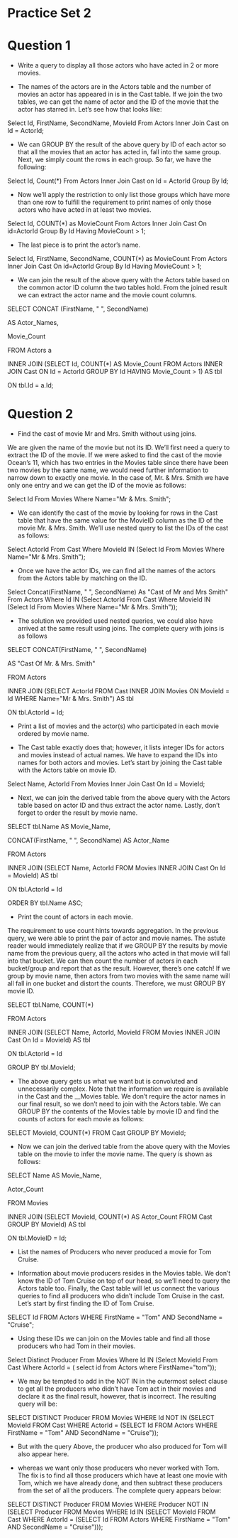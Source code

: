 # Practice Set 2

# Question 1

-   Write a query to display all those actors who have acted in 2 or more movies.

-   The names of the actors are in the Actors table and the number of movies an actor has appeared in is in the Cast table. If we join the two tables, we can get the name of actor and the ID of the movie that the actor has starred in. Let’s see how that looks like:

Select Id, FirstName, SecondName, MovieId
From Actors
Inner Join Cast
on Id = ActorId;

-   We can GROUP BY the result of the above query by ID of each actor so that all the movies that an actor has acted in, fall into the same group. Next, we simply count the rows in each group. So far, we have the following:

Select Id, Count(\*)
From Actors
Inner Join Cast
on Id = ActorId
Group By Id;

-   Now we’ll apply the restriction to only list those groups which have more than one row to fulfill the requirement to print names of only those actors who have acted in at least two movies.

Select Id, COUNT(\*) as MovieCount
From Actors
Inner Join Cast
On id=ActorId
Group By Id
Having MovieCount > 1;

-   The last piece is to print the actor’s name.

Select Id, FirstName, SecondName,
COUNT(\*) as MovieCount
From Actors Inner Join Cast
On id=ActorId
Group By Id
Having MovieCount > 1;

-   We can join the result of the above query with the Actors table based on the common actor ID column the two tables hold. From the joined result we can extract the actor name and the movie count columns.

SELECT CONCAT (FirstName, " ", SecondName)

AS Actor_Names,

Movie_Count

FROM Actors a

INNER JOIN (SELECT Id,
COUNT(\*) AS Movie_Count
FROM Actors
INNER JOIN Cast
ON Id = ActorId
GROUP BY Id
HAVING Movie_Count > 1) AS tbl

ON tbl.Id = a.Id;

# Question 2

-   Find the cast of movie Mr and Mrs. Smith without using joins.

We are given the name of the movie but not its ID. We’ll first need a query to extract the ID of the movie. If we were asked to find the cast of the movie Ocean’s 11, which has two entries in the Movies table since there have been two movies by the same name, we would need further information to narrow down to exactly one movie. In the case of, Mr. & Mrs. Smith we have only one entry and we can get the ID of the movie as follows:

Select Id
From Movies
Where Name="Mr & Mrs. Smith";

-   We can identify the cast of the movie by looking for rows in the Cast table that have the same value for the MovieID column as the ID of the movie Mr. & Mrs. Smith. We’ll use nested query to list the IDs of the cast as follows:

Select ActorId
From Cast
Where MovieId IN (Select Id From Movies Where Name="Mr & Mrs. Smith");

-   Once we have the actor IDs, we can find all the names of the actors from the Actors table by matching on the ID.

Select Concat(FirstName, " ", SecondName)
As "Cast of Mr and Mrs Smith"
From Actors
Where Id IN (Select ActorId From Cast Where MovieId IN (Select Id From Movies Where Name="Mr & Mrs. Smith"));

-   The solution we provided used nested queries, we could also have arrived at the same result using joins. The complete query with joins is as follows

SELECT CONCAT(FirstName, " ", SecondName)

AS "Cast Of Mr. & Mrs. Smith"

FROM Actors

INNER JOIN (SELECT ActorId
FROM Cast
INNER JOIN Movies
ON MovieId = Id
WHERE Name="Mr & Mrs. Smith") AS tbl

ON tbl.ActorId = Id;

-   Print a list of movies and the actor(s) who participated in each movie ordered by movie name.

-   The Cast table exactly does that; however, it lists integer IDs for actors and movies instead of actual names. We have to expand the IDs into names for both actors and movies. Let’s start by joining the Cast table with the Actors table on movie ID.

Select Name, ActorId From Movies Inner Join Cast On Id = MovieId;

-   Next, we can join the derived table from the above query with the Actors table based on actor ID and thus extract the actor name. Lastly, don’t forget to order the result by movie name.

SELECT tbl.Name AS Movie_Name,

CONCAT(FirstName, " ", SecondName) AS Actor_Name

FROM Actors

INNER JOIN (SELECT Name, ActorId
FROM Movies
INNER JOIN Cast
On Id = MovieId) AS tbl

ON tbl.ActorId = Id

ORDER BY tbl.Name ASC;

-   Print the count of actors in each movie.

The requirement to use count hints towards aggregation. In the previous query, we were able to print the pair of actor and movie names. The astute reader would immediately realize that if we GROUP BY the results by movie name from the previous query, all the actors who acted in that movie will fall into that bucket. We can then count the number of actors in each bucket/group and report that as the result. However, there’s one catch! If we group by movie name, then actors from two movies with the same name will all fall in one bucket and distort the counts. Therefore, we must GROUP BY movie ID.

SELECT tbl.Name, COUNT(\*)

FROM Actors

INNER JOIN (SELECT Name, ActorId, MovieId
FROM Movies
INNER JOIN Cast
On Id = MovieId) AS tbl

ON tbl.ActorId = Id

GROUP BY tbl.MovieId;

-   The above query gets us what we want but is convoluted and unnecessarily complex. Note that the information we require is available in the Cast and the \_\_Movies table. We don’t require the actor names in our final result, so we don’t need to join with the Actors table. We can GROUP BY the contents of the Movies table by movie ID and find the counts of actors for each movie as follows:

SELECT MovieId, COUNT(\*)
FROM Cast
GROUP BY MovieId;

-   Now we can join the derived table from the above query with the Movies table on the movie to infer the movie name. The query is shown as follows:

SELECT Name AS Movie_Name,

Actor_Count

FROM Movies

INNER JOIN (SELECT MovieId, COUNT(\*) AS Actor_Count
FROM Cast
GROUP BY MovieId) AS tbl

ON tbl.MovieID = Id;

-   List the names of Producers who never produced a movie for Tom Cruise.

-   Information about movie producers resides in the Movies table. We don’t know the ID of Tom Cruise on top of our head, so we’ll need to query the Actors table too. Finally, the Cast table will let us connect the various queries to find all producers who didn’t include Tom Cruise in the cast. Let’s start by first finding the ID of Tom Cruise.

SELECT Id
FROM Actors
WHERE FirstName = "Tom"
AND SecondName = "Cruise";

-   Using these IDs we can join on the Movies table and find all those producers who had Tom in their movies.

Select Distinct Producer
From Movies
Where Id IN (Select MovieId
From Cast
Where ActorId = (
select id from Actors where FirstName="tom"));

-   We may be tempted to add in the NOT IN in the outermost select clause to get all the producers who didn’t have Tom act in their movies and declare it as the final result, however, that is incorrect. The resulting query will be:

SELECT DISTINCT Producer
FROM Movies
WHERE Id NOT IN (SELECT MovieId
FROM Cast
WHERE ActorId = (SELECT Id
FROM Actors
WHERE FirstName = "Tom"
AND SecondName = "Cruise"));

-   But with the query Above, the producer who also produced for Tom will also appear here.

-   whereas we want only those producers who never worked with Tom. The fix is to find all those producers which have at least one movie with Tom, which we have already done, and then subtract these producers from the set of all the producers. The complete query appears below:

SELECT DISTINCT Producer
FROM Movies
WHERE Producer
NOT IN (SELECT Producer
FROM Movies
WHERE Id IN (SELECT MovieId
FROM Cast
WHERE ActorId = (SELECT Id
FROM Actors
WHERE FirstName = "Tom"
AND SecondName = "Cruise")));
